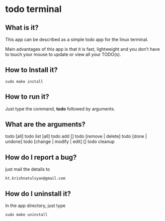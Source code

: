 todo terminal
=============

What is it?
-----------

This app can be described as a simple todo app for the linux terminal.

Main advantages of this app is that it is fast, lightweight and you don't have to touch your mouse to update or view all your TODO(s).

How to Install it?
------------------

```
sudo make install
```

How to run it?
--------------

Just type the command, **todo** followed by arguments.


What are the arguments?
-----------------------

todo [all]
todo list [all]
todo add [<string>]
todo <number> [remove | delete]
todo <number> [done | undone]
todo <number> [change | modify | edit] [<string>]
todo cleanup

How do I report a bug?
----------------------

just mail the details to

```
kt.krishnatulsyan@gmail.com
```

How do I uninstall it?
----------------------

In the app directory, just type

```
sudo make uninstall
```
